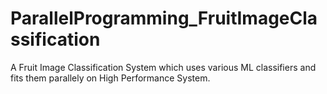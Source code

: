 # ParallelProgramming_FruitImageClassification
 A Fruit Image Classification System which uses various ML classifiers and fits them parallely on High Performance System.
